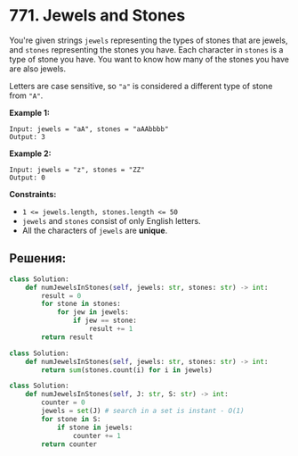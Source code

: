 # 771. Jewels and Stones

You're given strings `jewels` representing the types of stones that are jewels, and `stones` representing the stones you have. Each character in `stones` is a type of stone you have. You want to know how many of the stones you have are also jewels.

Letters are case sensitive, so `"a"` is considered a different type of stone from `"A"`.

**Example 1:**

```
Input: jewels = "aA", stones = "aAAbbbb"
Output: 3

```

**Example 2:**

```
Input: jewels = "z", stones = "ZZ"
Output: 0

```

**Constraints:**

-   `1 <= jewels.length, stones.length <= 50`
-   `jewels` and `stones` consist of only English letters.
-   All the characters of `jewels` are **unique**.



## Решения:

```python
class Solution:
    def numJewelsInStones(self, jewels: str, stones: str) -> int:
        result = 0
        for stone in stones:
            for jew in jewels:
                if jew == stone:
                    result += 1
        return result
```

```python
class Solution:
    def numJewelsInStones(self, jewels: str, stones: str) -> int:
    	return sum(stones.count(i) for i in jewels)
```

```python
class Solution:
    def numJewelsInStones(self, J: str, S: str) -> int:
        counter = 0
        jewels = set(J) # search in a set is instant - O(1)
        for stone in S:
            if stone in jewels:
                counter += 1
        return counter
```